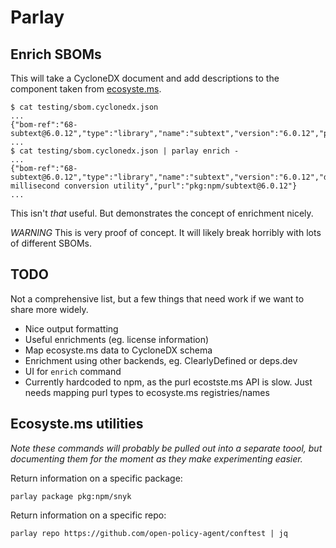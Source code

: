 # Parlay

## Enrich SBOMs

This will take a CycloneDX document and add descriptions to the component taken from [ecosyste.ms](https://ecosyste.ms).

```
$ cat testing/sbom.cyclonedx.json
...
{"bom-ref":"68-subtext@6.0.12","type":"library","name":"subtext","version":"6.0.12","purl":"pkg:npm/subtext@6.0.12"}
...
$ cat testing/sbom.cyclonedx.json | parlay enrich -
...
{"bom-ref":"68-subtext@6.0.12","type":"library","name":"subtext","version":"6.0.12","description":"Tiny millisecond conversion utility","purl":"pkg:npm/subtext@6.0.12"}
...
```

This isn't _that_ useful. But demonstrates the concept of enrichment nicely.

*WARNING* This is very proof of concept. It will likely break horribly with lots of different SBOMs.

## TODO

Not a comprehensive list, but a few things that need work if we want to share more widely.

* Nice output formatting
* Useful enrichments (eg. license information)
* Map ecosyste.ms data to CycloneDX schema
* Enrichment using other backends, eg. ClearlyDefined or deps.dev
* UI for `enrich` command
* Currently hardcoded to npm, as the purl ecostste.ms API is slow. Just needs mapping purl types to ecosyste.ms registries/names

## Ecosyste.ms utilities

_Note these commands will probably be pulled out into a separate toool, but documenting them for the moment as they make experimenting easier._

Return information on a specific package:

```
parlay package pkg:npm/snyk
```

Return information on a specific repo:

```
parlay repo https://github.com/open-policy-agent/conftest | jq
```
